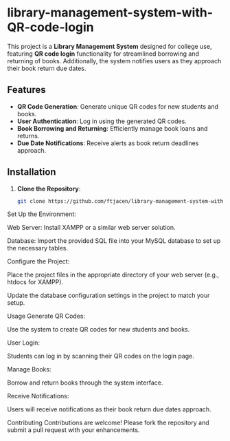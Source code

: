 # library-management-system-with-QR-code-login

This project is a **Library Management System** designed for college use, featuring **QR code login** functionality for streamlined borrowing and returning of books. Additionally, the system notifies users as they approach their book return due dates.

## Features

- **QR Code Generation**: Generate unique QR codes for new students and books.
- **User Authentication**: Log in using the generated QR codes.
- **Book Borrowing and Returning**: Efficiently manage book loans and returns.
- **Due Date Notifications**: Receive alerts as book return deadlines approach.

## Installation

1. **Clone the Repository**:
   ```bash
   git clone https://github.com/ftjacen/library-management-system-with-QR-code-login.git
   
Set Up the Environment:

Web Server: Install XAMPP or a similar web server solution.

Database: Import the provided SQL file into your MySQL database to set up the necessary tables.


Configure the Project:

Place the project files in the appropriate directory of your web server (e.g., htdocs for XAMPP).

Update the database configuration settings in the project to match your setup.


Usage
Generate QR Codes:

Use the system to create QR codes for new students and books.

User Login:

Students can log in by scanning their QR codes on the login page.

Manage Books:

Borrow and return books through the system interface.

Receive Notifications:

Users will receive notifications as their book return due dates approach.


Contributing
Contributions are welcome! Please fork the repository and submit a pull request with your enhancements.
